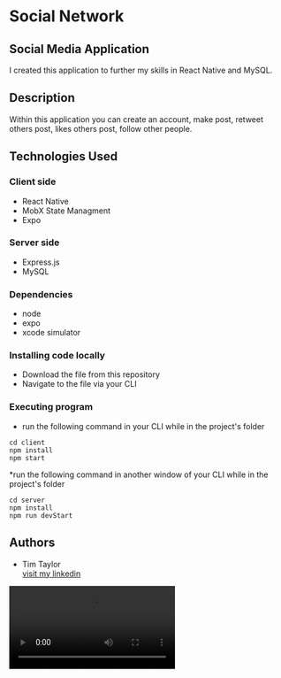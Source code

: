 # Social Network
## Social Media Application

I created this application to further my skills in React Native and MySQL.

## Description

Within this application you can create an account, make post, retweet others post, likes others post, follow other people.

## Technologies Used

### Client side
* React Native
* MobX State Managment
* Expo


### Server side
* Express.js
* MySQL

### Dependencies

* node
* expo
* xcode simulator

### Installing code locally

* Download the file from this repository
* Navigate to the file via your CLI

### Executing program

* run the following command in your CLI while in the project's folder
```
cd client
npm install
npm start
```

*run the following command in another window of your CLI while in the project's folder
```
cd server
npm install
npm run devStart
```


## Authors

* Tim Taylor  
[visit my linkedin](https://www.linkedin.com/in/tim-taylor-aaa970207/)

![home screenshot](https://user-images.githubusercontent.com/79194271/148156235-af020d27-f250-4fc0-84bf-4cfbebf139f5.mp4
)

